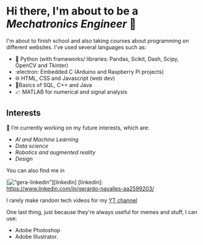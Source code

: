 # Hi there, I'm about to be a _Mechatronics Engineer_ :jack_o_lantern:

I'm about to finish school and also taking courses about programming on different websites. I've used several languages such as:
* 🤖 Python (with frameworks/ libraries: Pandas, Scikit, Dash, Scipy, OpenCV and Tkinter)
* :electron: Embedded C (Arduino and Raspberry Pi projects)
* :globe_with_meridians: HTML, CSS and Javascript (web dev)
* 🔐Basics of SQL, C++ and Java
* :chart_with_upwards_trend: MATLAB for numerical and signal analysis

## Interests
🔭 I’m currently working on my future interests, which are:
* _AI and Machine Learning_
* _Data science_
* _Robotics and augmented reality_
* _Design_

You can also find me in

[<img align=”left” alt=”gera-linkedin” width=”22px” src="C:\Users\gerar\OneDrive\Documentos\CV" />][linkedin]
[linkedin]: https://www.linkedin.com/in/gerardo-navalles-aa2599203/

I rarely make random tech videos for my [YT channel](https://www.youtube.com/channel/UCtYj0Ynyf3R3MOAxOC6Mzxg)

One last thing, just because they're always useful for memes and stuff, I can use:
* Adobe Photoshop
* Adobe Illustrator.


<!--
**areg-pi/areg-pi** is a ✨ _special_ ✨ repository because its `README.md` (this file) appears on your GitHub profile.

Here are some ideas to get you started:

- 🔭 I’m currently working on ...
- 🌱 I’m currently learning ...
- 👯 I’m looking to collaborate on ...
- 🤔 I’m looking for help with ...
- 💬 Ask me about ...
- 📫 How to reach me: ...
- 😄 Pronouns: ...
- ⚡ Fun fact: ...
-->
